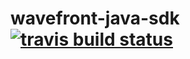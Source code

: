 # wavefront-java-sdk [![travis build status](https://travis-ci.com/wavefrontHQ/wavefront-java-sdk.svg?branch=master)](https://travis-ci.com/wavefrontHQ/wavefront-java-sdk)
